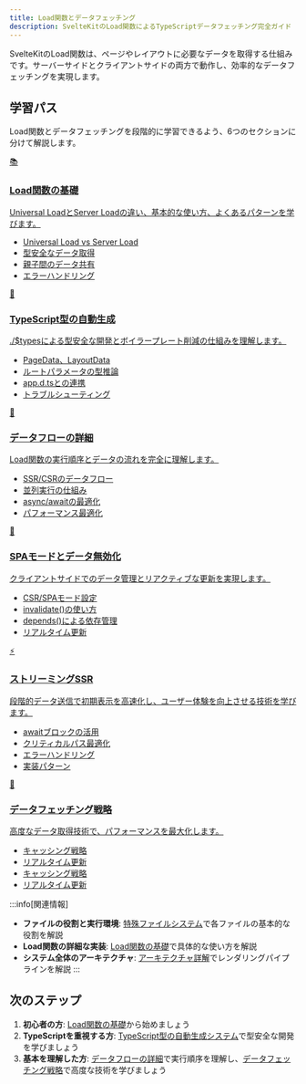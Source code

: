 ```yaml
---
title: Load関数とデータフェッチング
description: SvelteKitのLoad関数によるTypeScriptデータフェッチング完全ガイド - Universal Load、Server Load、ストリーミングSSR、キャッシュ戦略、データの無効化、型安全な実装を実例を交えて体系的かつ実践的に詳しく解説します
---
```


<script>
  import { base } from '$app/paths';
</script>

SvelteKitのLoad関数は、ページやレイアウトに必要なデータを取得する仕組みです。サーバーサイドとクライアントサイドの両方で動作し、効率的なデータフェッチングを実現します。

## 学習パス

Load関数とデータフェッチングを段階的に学習できるよう、6つのセクションに分けて解説します。

<div class="grid grid-cols-1 md:grid-cols-2 lg:grid-cols-3 gap-6 my-8">
  <a href="{base}/sveltekit/data-loading/basic/" class="flex no-underline group">
    <div class="p-6 border border-gray-2 dark:border-gray-7 rounded-lg shadow-md hover:shadow-lg hover:border-orange-400 dark:hover:border-orange-400 transition-all cursor-pointer flex flex-col w-full">
      <div class="text-3xl mb-3">📚</div>
      <h3 class="font-bold text-xl mb-3 text-orange-600 dark:text-orange-400 group-hover:text-orange-700 dark:group-hover:text-orange-300 transition-colors">
        Load関数の基礎
      </h3>
      <p class="text-sm mb-3 text-gray-7 dark:text-gray-3">
        Universal LoadとServer Loadの違い、基本的な使い方、よくあるパターンを学びます。
      </p>
      <ul class="text-sm text-gray-6 dark:text-gray-4 space-y-1">
        <li>Universal Load vs Server Load</li>
        <li>型安全なデータ取得</li>
        <li>親子間のデータ共有</li>
        <li>エラーハンドリング</li>
      </ul>
    </div>
  </a>

  <a href="{base}/sveltekit/data-loading/typescript-types/" class="flex no-underline group">
    <div class="p-6 border border-gray-2 dark:border-gray-7 rounded-lg shadow-md hover:shadow-lg hover:border-orange-400 dark:hover:border-orange-400 transition-all cursor-pointer flex flex-col w-full">
      <div class="text-3xl mb-3">🔷</div>
      <h3 class="font-bold text-xl mb-3 text-orange-600 dark:text-orange-400 group-hover:text-orange-700 dark:group-hover:text-orange-300 transition-colors">
        TypeScript型の自動生成
      </h3>
      <p class="text-sm mb-3 text-gray-7 dark:text-gray-3">
        ./$typesによる型安全な開発とボイラープレート削減の仕組みを理解します。
      </p>
      <ul class="text-sm text-gray-6 dark:text-gray-4 space-y-1">
        <li>PageData、LayoutData</li>
        <li>ルートパラメータの型推論</li>
        <li>app.d.tsとの連携</li>
        <li>トラブルシューティング</li>
      </ul>
    </div>
  </a>

  <a href="{base}/sveltekit/data-loading/flow/" class="flex no-underline group">
    <div class="p-6 border border-gray-2 dark:border-gray-7 rounded-lg shadow-md hover:shadow-lg hover:border-orange-400 dark:hover:border-orange-400 transition-all cursor-pointer flex flex-col w-full">
      <div class="text-3xl mb-3">🔄</div>
      <h3 class="font-bold text-xl mb-3 text-orange-600 dark:text-orange-400 group-hover:text-orange-700 dark:group-hover:text-orange-300 transition-colors">
        データフローの詳細
      </h3>
      <p class="text-sm mb-3 text-gray-7 dark:text-gray-3">
        Load関数の実行順序とデータの流れを完全に理解します。
      </p>
      <ul class="text-sm text-gray-6 dark:text-gray-4 space-y-1">
        <li>SSR/CSRのデータフロー</li>
        <li>並列実行の仕組み</li>
        <li>async/awaitの最適化</li>
        <li>パフォーマンス最適化</li>
      </ul>
    </div>
  </a>

  <a href="{base}/sveltekit/data-loading/spa-invalidation/" class="flex no-underline group">
    <div class="p-6 border border-gray-2 dark:border-gray-7 rounded-lg shadow-md hover:shadow-lg hover:border-orange-400 dark:hover:border-orange-400 transition-all cursor-pointer flex flex-col w-full">
      <div class="text-3xl mb-3">🔄</div>
      <h3 class="font-bold text-xl mb-3 text-orange-600 dark:text-orange-400 group-hover:text-orange-700 dark:group-hover:text-orange-300 transition-colors">
        SPAモードとデータ無効化
      </h3>
      <p class="text-sm mb-3 text-gray-7 dark:text-gray-3">
        クライアントサイドでのデータ管理とリアクティブな更新を実現します。
      </p>
      <ul class="text-sm text-gray-6 dark:text-gray-4 space-y-1">
        <li>CSR/SPAモード設定</li>
        <li>invalidate()の使い方</li>
        <li>depends()による依存管理</li>
        <li>リアルタイム更新</li>
      </ul>
    </div>
  </a>

  <a href="{base}/sveltekit/data-loading/streaming/" class="flex no-underline group">
    <div class="p-6 border border-gray-2 dark:border-gray-7 rounded-lg shadow-md hover:shadow-lg hover:border-orange-400 dark:hover:border-orange-400 transition-all cursor-pointer flex flex-col w-full">
      <div class="text-3xl mb-3">⚡</div>
      <h3 class="font-bold text-xl mb-3 text-orange-600 dark:text-orange-400 group-hover:text-orange-700 dark:group-hover:text-orange-300 transition-colors">
        ストリーミングSSR
      </h3>
      <p class="text-sm mb-3 text-gray-7 dark:text-gray-3">
        段階的データ送信で初期表示を高速化し、ユーザー体験を向上させる技術を学びます。
      </p>
      <ul class="text-sm text-gray-6 dark:text-gray-4 space-y-1">
        <li>awaitブロックの活用</li>
        <li>クリティカルパス最適化</li>
        <li>エラーハンドリング</li>
        <li>実装パターン</li>
      </ul>
    </div>
  </a>

  <a href="{base}/sveltekit/data-loading/strategies/" class="flex no-underline group">
    <div class="p-6 border border-gray-2 dark:border-gray-7 rounded-lg shadow-md hover:shadow-lg hover:border-orange-400 dark:hover:border-orange-400 transition-all cursor-pointer flex flex-col w-full">
      <div class="text-3xl mb-3">🚀</div>
      <h3 class="font-bold text-xl mb-3 text-orange-600 dark:text-orange-400 group-hover:text-orange-700 dark:group-hover:text-orange-300 transition-colors">
        データフェッチング戦略
      </h3>
      <p class="text-sm mb-3 text-gray-7 dark:text-gray-3">
        高度なデータ取得技術で、パフォーマンスを最大化します。
      </p>
      <ul class="text-sm text-gray-6 dark:text-gray-4 space-y-1">
        <li>キャッシング戦略</li>
        <li>リアルタイム更新</li>
        <li>キャッシング戦略</li>
        <li>リアルタイム更新</li>
      </ul>
    </div>
  </a>
</div>

:::info[関連情報]
- **ファイルの役割と実行環境**: [特殊ファイルシステム](../basics/file-system/)で各ファイルの基本的な役割を解説
- **Load関数の詳細な実装**: [Load関数の基礎](./basic/)で具体的な使い方を解説
- **システム全体のアーキテクチャ**: [アーキテクチャ詳解](../architecture/)でレンダリングパイプラインを解説
:::

## 次のステップ

1. **初心者の方**: [Load関数の基礎](./basic/)から始めましょう
2. **TypeScriptを重視する方**: [TypeScript型の自動生成システム](./typescript-types/)で型安全な開発を学びましょう
3. **基本を理解した方**: [データフローの詳細](./flow/)で実行順序を理解し、[データフェッチング戦略](./strategies/)で高度な技術を学びましょう

